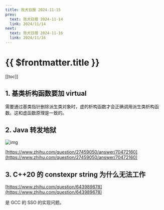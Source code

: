 ```yaml
---
title: 败犬日报 2024-11-15
prev:
  text: 败犬日报 2024-11-14
  link: 2024/11/14
next:
  text: 败犬日报 2024-11-16
  link: 2024/11/16
---
```


# {{ $frontmatter.title }}

[[toc]]

## 1. 基类析构函数要加 virtual

需要通过基类指针删除派生类对象时，虚的析构函数才会正确调用派生类析构函数。这和虚函数原理是一致的。

## 2. Java 转发地狱

![img](https://picx.zhimg.com/c5ece5e9cd90df99c16cd86df043f815_r.jpg?source=2c26e567)

[https://www.zhihu.com/question/27459050/answer/70472160](https://www.zhihu.com/question/27459050/answer/70472160)

## 3. C++20 的 constexpr string 为什么无法工作

[https://www.zhihu.com/question/643989678](https://www.zhihu.com/question/643989678)

是 GCC 的 SSO 的实现问题。
